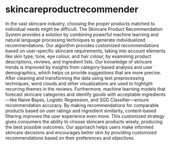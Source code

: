 # skincareproductrecommender
In the vast skincare industry, choosing the proper products matched to individual needs might be difficult. The Skincare Product Recommendation System provides a solution by combining powerful machine learning and natural language processing techniques to generate individualized recommendations. Our algorithm provides customized recommendations based on user-specific skincare requirements, taking into account elements like skin type, tone, eye colour, and hair colour, by examining product descriptions, reviews, and ingredient lists. Our knowledge of skincare trends is improved by insights from category-based analysis and user demographics, which helps us provide suggestions that are more precise. After cleaning and transforming the data using text preprocessing techniques, word clouds and other visualizations are used to highlight recurring themes in the reviews. Furthermore, machine learning models that forecast skincare categories and identify goods with acceptable ingredients—like Naive Bayes, Logistic Regression, and SGD Classifier—ensure recommendation accuracy. By making recommendations for comparable products based on user ratings and ingredient similarity, content-based filtering improves the user experience even more. This customized strategy gives consumers the ability to choose skincare products wisely, producing the best possible outcomes. Our approach helps users make informed skincare decisions and encourages better skin by providing customized recommendations based on their preferences and objectives. 
